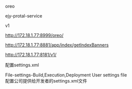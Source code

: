 oreo

ejy-protal-service

v1 







http://172.18.1.77:8999/oreo/

http://172.18.1.77:8881/app/index/getIndexBanners

http://172.18.1.77:8181/v1/





配置settings.xml


File-settings-Build,Execution,Deployment User settings file  
配置公司提供给开发者的settings.xml文件


